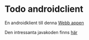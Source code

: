# Todo androidclient

En androidklient till denna [Webb appen](https://github.com/anvandarnamnet/Todo-auth0 "Todo-appen")

Den intressanta javakoden finns [här](https://github.com/anvandarnamnet/Todo-androidclient/tree/master/app/src/main/java)



